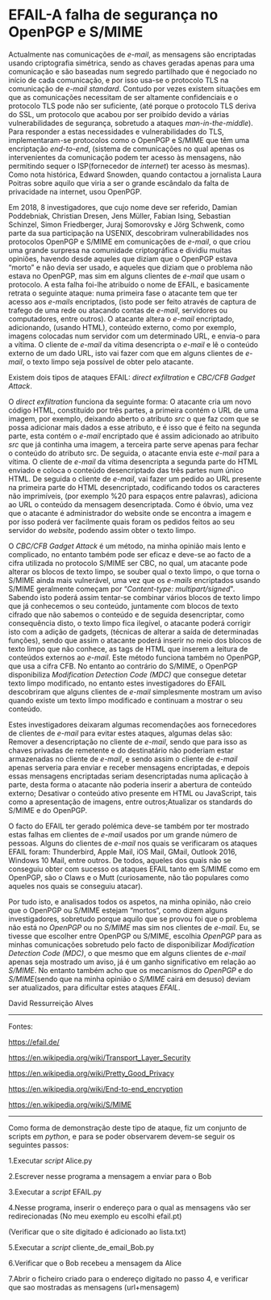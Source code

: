 # EFAIL-A falha de segurança no OpenPGP e S/MIME
 Actualmente nas comunicações de _e-mail_, as mensagens são encriptadas usando criptografia simétrica, sendo as chaves geradas apenas 
para uma comunicação e são baseadas num segredo partilhado que é negociado no início de cada  comunicação, e por isso usa-se o protocolo
TLS na comunicação  de _e-mail standard_. Contudo  por vezes existem  situações em que as  comunicações necessitam de ser altamente 
confidenciais e o protocolo TLS pode não ser suficiente, (até porque o protocolo TLS  deriva do SSL, um protocolo que acabou por 
ser  proibído  devido  a  várias  vulnerabilidades  de  segurança,  sobretudo  a  ataques _man-in-the-middle_). Para responder a estas
necessidades e vulnerabilidades do TLS, implementaram-se  protocolos  como  o OpenPGP e S/MIME que têm uma encriptação 
_end-to-end_, (sistema de comunicações no  qual  apenas  os  intervenientes  da comunicação podem ter acesso às mensagens, 
não permitindo sequer o ISP(fornecedor  de  _internet_)  ter  acesso  às  mesmas). Como nota histórica, Edward Snowden, 
quando contactou a jornalista Laura Poitras sobre  aquilo  que  viria  a  ser  o  grande escândalo da falta de privacidade na internet,
usou OpenPGP.


Em 2018, 8 investigadores, que cujo nome deve ser referido, Damian Poddebniak, Christian Dresen, Jens Müller, Fabian Ising, Sebastian 
Schinzel, Simon Friedberger, Juraj Somorovsky e Jörg Schwenk, como parte da sua participação na USENIX, descobriram vulnerabilidades 
nos protocolos OpenPGP e S/MIME em comunicações de _e-mail_, o que criou uma grande surpresa na comunidade criptográfica e dividiu 
muitas opiniões, havendo desde aqueles que diziam que  o OpenPGP estava “morto” e não devia ser usado, e aqueles que diziam que o 
problema não estava no OpenPGP, mas sim em alguns clientes de _e-mail_ que usam o protocolo. A esta falha foi-lhe atribuído o nome de EFAIL, e basicamente retrata o seguinte ataque: numa primeira fase o atacante tem que ter acesso aos _e-mails_ encriptados, (isto pode ser feito através de captura de trafego de uma rede ou atacando contas de _e-mail_, servidores ou computadores, entre outros). O atacante altera o _e-mail_ encriptado, adicionando, (usando HTML), conteúdo externo, como por exemplo, imagens colocadas num servidor com um determinado URL, e envia-o para a vítima. O cliente de _e-mail_ da vítima desencripta o _e-mail_ e lê o conteúdo externo de um dado URL, isto vai fazer com que em alguns clientes de _e-mail_, o texto limpo seja possível de obter pelo atacante. 


Existem dois tipos de ataques EFAIL: _direct exfiltration_ e _CBC/CFB Gadget Attack_.

O _direct exfiltration_ funciona da seguinte forma: O atacante cria um novo código HTML, constituído por três partes, a primeira 
contém o URL de uma imagem, por exemplo, deixando aberto o atributo _src_ o que faz com que se possa adicionar mais dados a esse 
atributo, e é isso que é feito na segunda parte, esta contém o _e-mail_ encriptado que é assim adicionado ao atribuito _src_ que já 
continha uma imagem, a terceira parte serve apenas para fechar o conteúdo do atributo src. De seguida, o atacante envia este _e-mail_ 
para a vítima. O cliente de _e-mail_ da vítima desencripta a segunda parte do HTML enviado e coloca o conteúdo desencriptado das três 
partes num único HTML. De seguida o cliente de _e-mail_, vai fazer um pedido ao URL presente na primeira parte do HTML 
desencriptado, codificando todos os  caracteres não imprimíveis, (por exemplo %20 para espaços entre palavras), adiciona ao URL o 
conteúdo da mensagem  desencriptada. Como é óbvio, uma vez que o atacante é administrador do website onde se encontra a imagem e por 
isso poderá ver facilmente quais foram os pedidos feitos ao seu servidor do _website_, podendo assim obter o texto limpo.


O _CBC/CFB Gadget Attack_ é um método, na minha opinião mais lento e complicado, no entanto também pode ser eficaz e deve-se ao facto de 
a cifra utilizada no protocolo S/MIME ser CBC, no qual, um atacante pode alterar os blocos de texto limpo, se souber qual o 
texto limpo, o que torna o S/MIME ainda mais vulnerável, uma vez que os _e-mails_ encriptados usando S/MIME geralmente começam 
por “_Content-type: multipart/signed_". Sabendo isto poderá assim tentar-se combinar vários blocos de texto limpo que já conhecemos o 
seu conteúdo, juntamente com blocos de texto cifrado que não sabemos o conteúdo e de seguida desencriptar, como consequência disto, o 
texto limpo fica ilegível, o atacante poderá corrigir isto com a adição de gadgets, (técnicas de alterar a saída de determinadas 
funções), sendo que assim o atacante poderá inserir no meio dos blocos de texto limpo que não conhece, as tags de HTML que inserem a 
leitura de conteúdos externos ao _e-mail_. Este método funciona também no OpenPGP, que usa a cifra CFB. No entanto ao contrário do 
S/MIME, o OpenPGP disponibiliza _Modification Detection Code (MDC)_ que consegue detetar texto limpo modificado, no entanto  estes 
investigadores do EFAIL descobriram que alguns clientes de _e-mail_ simplesmente mostram um aviso quando existe um texto limpo 
modificado e continuam a mostrar o seu conteúdo.


Estes investigadores deixaram algumas recomendações aos fornecedores de clientes de _e-mail_ para evitar estes ataques, algumas delas são: Remover a desencriptação no cliente de _e-mail_, sendo que para isso as chaves privadas de remetente e do destinatário não poderiam estar armazenadas no cliente de _e-mail_, e sendo assim  o cliente de _e-mail_ apenas serveria para enviar e receber mensagens encriptadas, e depois essas mensagens encriptadas seriam desencriptadas numa aplicação à parte, desta forma o atacante não poderia inserir a abertura de conteúdo externo; Desativar o conteúdo ativo presente em HTML ou JavaScript, tais como a apresentação de imagens, entre outros;Atualizar os standards do S/MIME e do OpenPGP.


O facto do EFAIL ter gerado polémica deve-se também por ter mostrado estas falhas em clientes de _e-mail_ usados por um grande 
número de pessoas. Alguns do clientes de _e-mail_ nos quais se verificaram os ataques EFAIL foram: Thunderbird, Apple Mail, iOS Mail, GMail, Outlook 2016, Windows 10 Mail, entre outros. De todos, aqueles dos quais não se conseguiu obter com sucesso os ataques EFAIL tanto em S/MIME como em OpenPGP, são o Claws e o Mutt (curiosamente, não tão populares como aqueles nos quais se conseguiu atacar).

Por tudo isto, e analisados todos os aspetos, na minha opinião, não creio que o OpenPGP ou S/MIME estejam “mortos“, como dizem 
alguns investigadores, sobretudo porque aquilo que se provou foi que o problema não está no _OpenPGP_ ou no _S/MIME_ mas sim nos 
clientes de  _e-mail_. Eu, se tivesse que escolher entre OpenPGP ou S/MIME, escolhia _OpenPGP_ para as minhas comunicações sobretudo 
pelo facto de disponibilizar _Modification Detection Code (MDC)_, o que mesmo que em alguns clientes de _e-mail_ apenas seja mostrado um aviso, já é um ganho significativo em relação ao _S/MIME_. No entanto também acho que os mecanismos do _OpenPGP_ e do _S/MIME_(sendo que na minha opinião o _S/MIME_ cairá em desuso) deviam ser atualizados, para dificultar estes ataques _EFAIL_.

David Ressurreição Alves

---
Fontes:

https://efail.de/

https://en.wikipedia.org/wiki/Transport_Layer_Security

https://en.wikipedia.org/wiki/Pretty_Good_Privacy

https://en.wikipedia.org/wiki/End-to-end_encryption

https://en.wikipedia.org/wiki/S/MIME

---
Como forma de demonstração deste  tipo de ataque, fiz um conjunto de scripts em _python_, e para se poder observarem devem-se seguir os seguintes passos:

1.Executar _script_ Alice.py

2.Escrever nesse programa a mensagem a enviar para o Bob

3.Executar a _script_ EFAIL.py

4.Nesse programa, inserir o endereço para o qual as mensagens vão ser redirecionadas (No meu exemplo eu escolhi efail.pt)

(Verificar que o site digitado é adicionado ao lista.txt)

5.Executar a _script_ cliente_de_email_Bob.py 

6.Verificar que o Bob recebeu a mensagem da Alice 

7.Abrir o ficheiro criado para o endereço digitado no passo 4, e verificar que sao mostradas as mensagens (url+mensagem)
